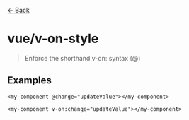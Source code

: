 [&#x2190; Back](./)
# vue/v-on-style

> Enforce the shorthand v-on: syntax (@)

 

## Examples

<code-highlight>
 
<div slot="correct">

```vue
<my-component @change="updateValue"></my-component>

```

</div>

 
<div slot="incorrect">

```vue
<my-component v-on:change="updateValue"></my-component>

```

</div>

 
</code-highlight>

